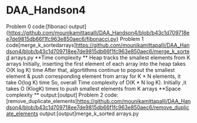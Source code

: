 # DAA_Handson4
Problem 0
code:[fibonaci output]{https://github.com/mounikamittapalli/DAA_Handson4/blob/b43c1d709718ee7de9815db66f1fc963e850aec6/fibonacci.py}
Problem 1
code[merge_k_sortedarrays]https://github.com/mounikamittapalli/DAA_Handson4/blob/b43c1d709718ee7de9815db66f1fc963e850aec6/merge_k_sorted arrays.py
**Time complexity **
Heap tracks the smallest elements from K arrays
Initially, inserting the first element of each array into the heap takes O(K log K) time
After that, algortithms continue to popout the smallest element & push corresponding element from array
for  K * N elements, it take O(log K) time
So, overall  Time complexity of O(K * N log K).
Initially ,it takes O (KlogK) times to push  smallest elements from K arrays
**Space complexity **
output:[output]
Problem 2
code:[remove_duplicate_elements]https://github.com/mounikamittapalli/DAA_Handson4/blob/b43c1d709718ee7de9815db66f1fc963e850aec6/remove_duplicate_elements
output:[output]merge_k_sorted arrays.py
